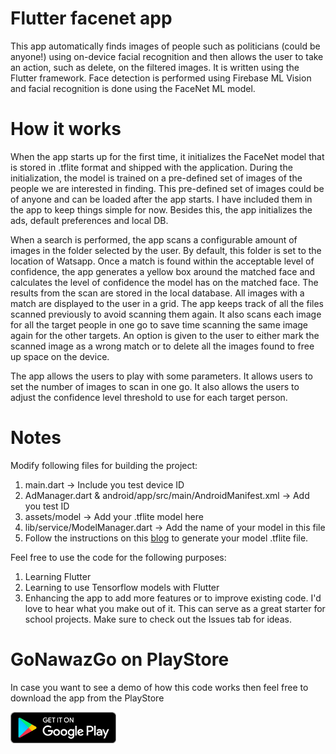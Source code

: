 # Flutter facenet app

This app automatically finds images of people such as politicians (could be anyone!) using on-device facial recognition and then allows the user to take an action, such as delete, on the filtered images. It is written using the Flutter framework. Face detection is performed using Firebase ML Vision and facial recognition is done using the FaceNet ML model.

# How it works

When the app starts up for the first time, it initializes the FaceNet model that is stored in .tflite format and shipped with the application. During the initialization, the model is trained on a pre-defined set of images of the people we are interested in finding. This pre-defined set of images could be of anyone and can be loaded after the app starts. I have included them in the app to keep things simple for now. Besides this, the app initializes the ads, default preferences and local DB.

When a search is performed, the app scans a configurable amount of images in the folder selected by the user. By default, this folder is set to the location of Watsapp. Once a match is found within the acceptable level of confidence, the app generates a yellow box around the matched face and calculates the level of confidence the model has on the matched face. The results from the scan are stored in the local database. All images with a match are displayed to the user in a grid. The app keeps track of all the files scanned previously to avoid scanning them again. It also scans each image for all the target people in one go to save time scanning the same image again for the other targets. An option is given to the user to either mark the scanned image as a wrong match or to delete all the images found to free up space on the device.

The app allows the users to play with some parameters. It allows users to set the number of images to scan in one go. It also allows the users to adjust the confidence level threshold to use for each target person.

# Notes

Modify following files for building the project:

1. main.dart -> Include you test device ID
2. AdManager.dart & android/app/src/main/AndroidManifest.xml -> Add you test ID
3. assets/model -> Add your .tflite model here
4. lib/service/ModelManager.dart -> Add the name of your model in this file
5. Follow the instructions on this [blog](https://medium.com/@estebanuri/converting-sandbergs-facenet-pre-trained-model-to-tensorflow-lite-using-an-unorthodox-way-7ee3a6ed02a3) to generate your model .tflite file.

Feel free to use the code for the following purposes:

1. Learning Flutter
2. Learning to use Tensorflow models with Flutter
3. Enhancing the app to add more features or to improve existing code. I'd love to hear what you make out of it. This can serve as a great starter for school projects. Make sure to check out the Issues tab for ideas.

# GoNawazGo on PlayStore

In case you want to see a demo of how this code works then feel free to download the app from the PlayStore

[<img src="google-play-badge.png" height="50">](https://play.google.com/store/apps/details?id=com.stackorithm.gng) 
